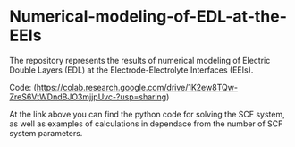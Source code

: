 # Numerical-modeling-of-EDL-at-the-EEIs
The repository represents the results of numerical modeling of Electric Double Layers (EDL) at the Electrode-Electrolyte Interfaces (EEIs).

Code: (https://colab.research.google.com/drive/1K2ew8TQw-ZreS6VtWDndBJO3mjjpUvc-?usp=sharing)

At the link above you can find the python code for solving the SCF system, as well as examples of calculations in dependace from the number of SCF system parameters.

